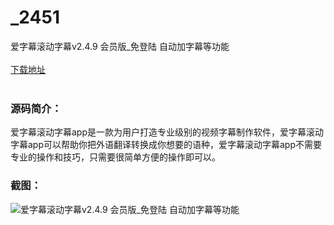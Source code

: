 # _2451
爱字幕滚动字幕v2.4.9 会员版_免登陆 自动加字幕等功能
<br/></br>
[下载地址](https://www.uuid2.com/2451.html "下载地址")
<br/></br>
<h3>源码简介：</h3>
<p>爱字幕滚动字幕app是一款为用户打造专业级别的视频字幕制作软件，爱字幕滚动字幕app可以帮助你把外语翻译转换成你想要的语种，爱字幕滚动字幕app不需要专业的操作和技巧，只需要很简单方便的操作即可以。<p>
<h3>截图：</h3>
<img src="https://www.uuid2.com/wp-content/uploads/img/202107/61b1249651.png" alt="爱字幕滚动字幕v2.4.9 会员版_免登陆 自动加字幕等功能">
